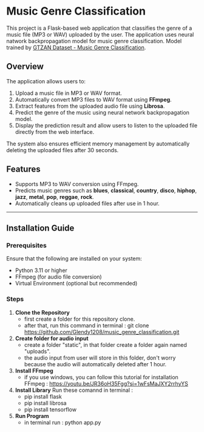 # Music Genre Classification

This project is a Flask-based web application that classifies the genre of a music file (MP3 or WAV) uploaded by the user. The application uses neural natwork backpropagation model for music genre classification. Model  trained by <a href='https://www.kaggle.com/datasets/andradaolteanu/gtzan-dataset-music-genre-classification/code' target="_blank">GTZAN Dataset - Music Genre Classification</a>.

## Overview

The application allows users to:
1. Upload a music file in MP3 or WAV format.
2. Automatically convert MP3 files to WAV format using **FFmpeg**.
3. Extract features from the uploaded audio file using **Librosa**.
4. Predict the genre of the music using neural network backpropagation model.
5. Display the prediction result and allow users to listen to the uploaded file directly from the web interface.

The system also ensures efficient memory management by automatically deleting the uploaded files after 30 seconds.

## Features

- Supports MP3 to WAV conversion using FFmpeg.
- Predicts music genres such as **blues**, **classical**, **country**, **disco**, **hiphop**, **jazz**, **metal**, **pop**, **reggae**, **rock**.
- Automatically cleans up uploaded files after use in 1 hour.

---

## Installation Guide

### Prerequisites

Ensure that the following are installed on your system:
- Python 3.11 or higher
- FFmpeg (for audio file conversion)
- Virtual Environment (optional but recommended)

### Steps

1. **Clone the Repository** 
    - first create a folder for this repository clone. 
    - after that, run this command in terminal : git clone https://github.com/Glendy1208/music_genre_classification.git
2. **Create folder for audio input**
    - create a folder "static", in that folder create a folder again named "uploads".
    - the audio input from user will store in  this folder, don't worry because the audio will automatically deleted after 1 hour.
3. **Install FFmpeg**
    - if you use windows, you can follow this tutorial for installation  FFmpeg : https://youtu.be/JR36oH35Fgg?si=1wFsMaJXY2rrhyYS
4. **Install Library**
    Run these comannd in terminal :
    - pip install flask
    - pip install librosa
    - pip install tensorflow
5. **Run Program**
    - in terminal run : python app.py
